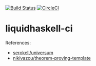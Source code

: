 [![Build Status](https://travis-ci.org/waddlaw/liquidhaskell-ci.svg?branch=master)](https://travis-ci.org/waddlaw/liquidhaskell-ci)
[![CircleCI](https://circleci.com/gh/waddlaw/liquidhaskell-ci.svg?style=svg)](https://circleci.com/gh/waddlaw/liquidhaskell-ci)

# liquidhaskell-ci

References:

- [serokell/universum](https://github.com/serokell/universum/blob/e86d90d2fa907d21edad303f6c252cd6d167dc7f/.travis.yml)
- [nikivazou/theorem-proving-template](https://github.com/nikivazou/theorem-proving-template/blob/master/.travis.yml)